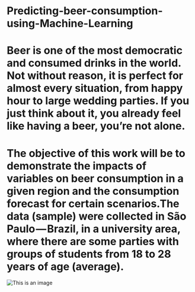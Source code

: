 # Predicting-beer-consumption-using-Machine-Learning
# Beer is one of the most democratic and consumed drinks in the world. Not without reason, it is perfect for almost every situation, from happy hour to large wedding parties. If you just think about it, you already feel like having a beer, you’re not alone.

# The objective of this work will be to demonstrate the impacts of variables on beer consumption in a given region and the consumption forecast for certain scenarios.The data (sample) were collected in São Paulo — Brazil, in a university area, where there are some parties with groups of students from 18 to 28 years of age (average).

![This is an image](https://images.arigatojapan.co.jp/2017/06/18182645/Beer-Cheers.jpg)
